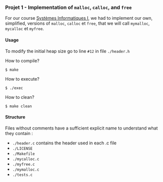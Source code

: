 <!-- To read with Atom go to >Packages>Mardown Preview -->

### Projet 1 - Implementation of `malloc`, `calloc`, and `free`

For our course
[Systèmes Informatiques I](https://sites.uclouvain.be/SystInfo/), we had to
implement our own, simplified, versions of `malloc`, `calloc` et `free`, that
we will call `mymalloc`, `mycalloc` et `myfree`.

#### Usage

To modify the initial heap size go to line `#12` in file `./header.h`

How to compile?

`$ make`

How to execute?

`$ ./exec`

How to clean?

`$ make clean`

#### Structure

Files without comments have a sufficient explicit name to understand what
they contain :

* `./header.c` contains the header used in each .c file
* `./LICENSE`
* `./Makefile`
* `./mycalloc.c`
* `./myfree.c`
* `./mymalloc.c`
* `./tests.c`

<!-- ### Known Issues -->
